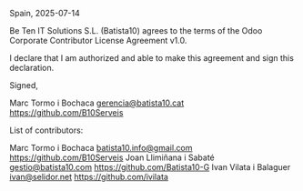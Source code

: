 Spain, 2025-07-14

Be Ten IT Solutions S.L. (Batista10) agrees to the terms of the Odoo Corporate
Contributor License Agreement v1.0.

I declare that I am authorized and able to make this agreement and sign this
declaration.

Signed,

Marc Tormo i Bochaca gerencia@batista10.cat https://github.com/B10Serveis

List of contributors:

Marc Tormo i Bochaca batista10.info@gmail.com https://github.com/B10Serveis
Joan Llimiñana i Sabaté gestio@batista10.com https://github.com/Batista10-G
Ivan Vilata i Balaguer ivan@selidor.net https://github.com/ivilata
